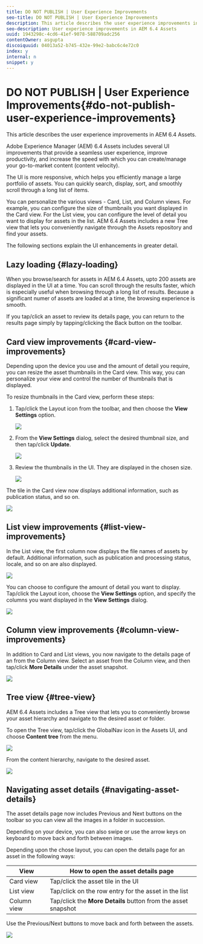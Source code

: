 ```yaml
---
title: DO NOT PUBLISH | User Experience Improvements
seo-title: DO NOT PUBLISH | User Experience Improvements
description: This article describes the user experience improvements in AEM 6.4 Assets.
seo-description: User experience improvements in AEM 6.4 Assets
uuid: 1943298c-4cd6-41ef-9078-588709adc256
contentOwner: asgupta
discoiquuid: 04013a52-b745-432e-99e2-babc6c4e72c0
index: y
internal: n
snippet: y
---
```


# DO NOT PUBLISH | User Experience Improvements{#do-not-publish-user-experience-improvements}

This article describes the user experience improvements in AEM 6.4 Assets.

Adobe Experience Manager (AEM) 6.4 Assets includes several UI improvements that provide a seamless user experience, improve productivity, and increase the speed with which you can create/manage your go-to-market content (content velocity).

The UI is more responsive, which helps you efficiently manage a large portfolio of assets. You can quickly search, display, sort, and smoothly scroll through a long list of items.

You can personalize the various views - Card, List, and Column views. For example, you can configure the size of thumbnails you want displayed in the Card view. For the List view, you can configure the level of detail you want to display for assets in the list. AEM 6.4 Assets includes a new Tree view that lets you conveniently navigate through the Assets repository and find your assets.

The following sections explain the UI enhancements in greater detail.

## Lazy loading {#lazy-loading}

When you browse/search for assets in AEM 6.4 Assets, upto 200 assets are displayed in the UI at a time. You can scroll through the results faster, which is especially useful when browsing through a long list of results. Because a significant numer of assets are loaded at a time, the browsing experience is smooth.

If you tap/click an asset to review its details page, you can return to the results page simply by tapping/clicking the Back button on the toolbar.

## Card view improvements {#card-view-improvements}

Depending upon the device you use and the amount of detail you require, you can resize the asset thumbnails in the Card view. This way, you can personalize your view and control the number of thumbnails that is displayed.

To resize thumbnails in the Card view, perform these steps:

1. Tap/click the Layout icon from the toolbar, and then choose the **View Settings** option.

   ![](assets/view_settings.png)

1. From the **View Settings** dialog, select the desired thumbnail size, and then tap/click **Update**.

   ![](assets/view_settings_dialog.png)

1. Review the thumbnails in the UI. They are displayed in the chosen size.

   ![](assets/thumbnails_changed.png)

The tile in the Card view now displays additional information, such as publication status, and so on.

![](assets/publish_status.png)

## List view improvements {#list-view-improvements}

In the List view, the first column now displays the file names of assets by default. Additional information, such as publication and processing status, locale, and so on are also displayed.

![](assets/list_view.png)

You can choose to configure the amount of detail you want to display. Tap/click the Layout icon, choose the **View Settings** option, and specify the columns you want displayed in the **View Settings** dialog.

![](assets/view_settings_dialoglistview.png)

## Column view improvements {#column-view-improvements}

In addition to Card and List views, you now navigate to the details page of an from the Column view. Select an asset from the Column view, and then tap/click **More Details** under the asset snapshot.

![](assets/more_details.png)

## Tree view {#tree-view}

AEM 6.4 Assets includes a Tree view that lets you to conveniently browse your asset hierarchy and navigate to the desired asset or folder.

To open the Tree view, tap/click the GlobalNav icon in the Assets UI, and choose **Content tree** from the menu.

![](assets/content_tree.png)

From the content hierarchy, navigate to the desired asset.

![](assets/navigate_contenttree.png)

## Navigating asset details {#navigating-asset-details}

The asset details page now includes Previous and Next buttons on the toolbar so you can view all the images in a folder in succession.

Depending on your device, you can also swipe or use the arrow keys on keyboard to move back and forth between images.

Depending upon the chose layout, you can open the details page for an asset in the following ways:

| **View** |**How to open the asset details page** |
|---|---|
| Card view |Tap/click the asset tile in the UI |
| List view |Tap/click on the row entry for the asset in the list |
| Column view |Tap/click the **More Details** button from the asset snapshot |

Use the Previous/Next buttons to move back and forth between the assets.

![](assets/prev_next_buttons.png)

